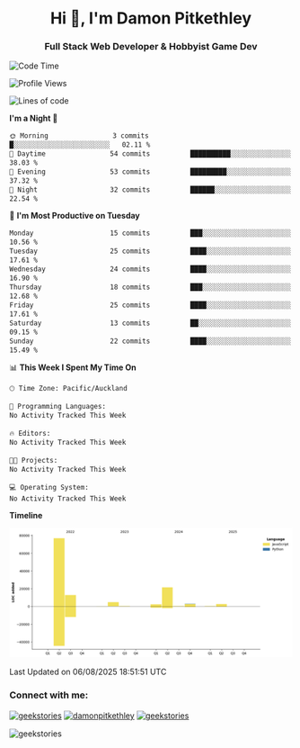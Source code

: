 <h1 align="center">Hi 👋, I'm Damon Pitkethley</h1>
<h3 align="center">Full Stack Web Developer & Hobbyist Game Dev</h3>

<!--START_SECTION:waka-->
![Code Time](http://img.shields.io/badge/Code%20Time-94%20hrs%208%20mins-blue)

![Profile Views](http://img.shields.io/badge/Profile%20Views-0-blue)

![Lines of code](https://img.shields.io/badge/From%20Hello%20World%20I%27ve%20Written-124.2%20thousand%20lines%20of%20code-blue)

**I'm a Night 🦉** 

```text
🌞 Morning                3 commits           █░░░░░░░░░░░░░░░░░░░░░░░░   02.11 % 
🌆 Daytime                54 commits          ██████████░░░░░░░░░░░░░░░   38.03 % 
🌃 Evening                53 commits          █████████░░░░░░░░░░░░░░░░   37.32 % 
🌙 Night                  32 commits          ██████░░░░░░░░░░░░░░░░░░░   22.54 % 
```
📅 **I'm Most Productive on Tuesday** 

```text
Monday                   15 commits          ███░░░░░░░░░░░░░░░░░░░░░░   10.56 % 
Tuesday                  25 commits          ████░░░░░░░░░░░░░░░░░░░░░   17.61 % 
Wednesday                24 commits          ████░░░░░░░░░░░░░░░░░░░░░   16.90 % 
Thursday                 18 commits          ███░░░░░░░░░░░░░░░░░░░░░░   12.68 % 
Friday                   25 commits          ████░░░░░░░░░░░░░░░░░░░░░   17.61 % 
Saturday                 13 commits          ██░░░░░░░░░░░░░░░░░░░░░░░   09.15 % 
Sunday                   22 commits          ████░░░░░░░░░░░░░░░░░░░░░   15.49 % 
```


📊 **This Week I Spent My Time On** 

```text
🕑︎ Time Zone: Pacific/Auckland

💬 Programming Languages: 
No Activity Tracked This Week

🔥 Editors: 
No Activity Tracked This Week

🐱‍💻 Projects: 
No Activity Tracked This Week

💻 Operating System: 
No Activity Tracked This Week
```

**Timeline**

![Lines of Code chart](https://raw.githubusercontent.com/GeekStories/GeekStories/main/assets/bar_graph.png)


 Last Updated on 06/08/2025 18:51:51 UTC
<!--END_SECTION:waka-->

<h3 align="left">Connect with me:</h3>
<p align="left">
<a href="https://twitter.com/geekstories" target="blank"><img align="center" src="https://raw.githubusercontent.com/rahuldkjain/github-profile-readme-generator/master/src/images/icons/Social/twitter.svg" alt="geekstories" height="30" width="40" /></a>
<a href="https://linkedin.com/in/damonpitkethley" target="blank"><img align="center" src="https://raw.githubusercontent.com/rahuldkjain/github-profile-readme-generator/master/src/images/icons/Social/linked-in-alt.svg" alt="damonpitkethley" height="30" width="40" /></a>
<a href="https://www.leetcode.com/geekstories" target="blank"><img align="center" src="https://raw.githubusercontent.com/rahuldkjain/github-profile-readme-generator/master/src/images/icons/Social/leet-code.svg" alt="geekstories" height="30" width="40" /></a>
</p>

<p><img align="center" src="https://github-readme-streak-stats.herokuapp.com/?user=geekstories&" alt="geekstories" /></p>

